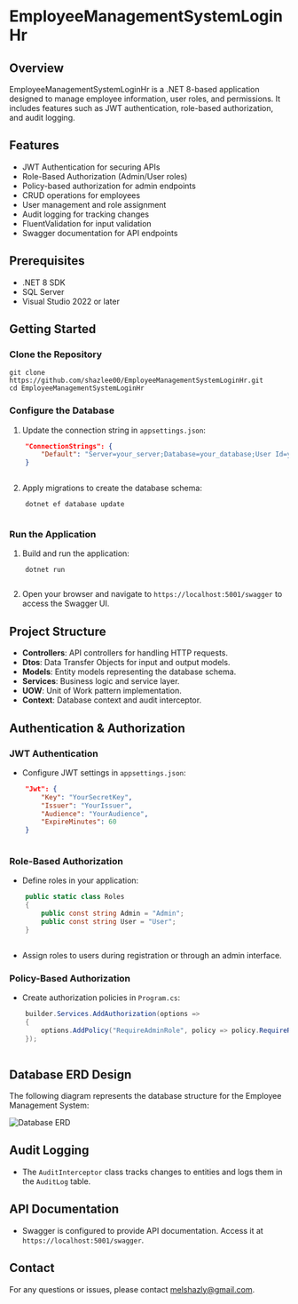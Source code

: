 # EmployeeManagementSystemLoginHr


## Overview
EmployeeManagementSystemLoginHr is a .NET 8-based application designed to manage employee information, user roles, and permissions. It includes features such as JWT authentication, role-based authorization, and audit logging.

## Features
- JWT Authentication for securing APIs
- Role-Based Authorization (Admin/User roles)
- Policy-based authorization for admin endpoints
- CRUD operations for employees
- User management and role assignment
- Audit logging for tracking changes
- FluentValidation for input validation
- Swagger documentation for API endpoints


## Prerequisites
- .NET 8 SDK
- SQL Server
- Visual Studio 2022 or later

## Getting Started

### Clone the Repository

```shell
git clone https://github.com/shazlee00/EmployeeManagementSystemLoginHr.git
cd EmployeeManagementSystemLoginHr

```

### Configure the Database
1. Update the connection string in `appsettings.json`:
    
```json
    "ConnectionStrings": {
        "Default": "Server=your_server;Database=your_database;User Id=your_user;Password=your_password;"
    }
    
```

2. Apply migrations to create the database schema:
    
```shell
    dotnet ef database update
    
```

### Run the Application
1. Build and run the application:
    
```shell
    dotnet run
    
```

2. Open your browser and navigate to `https://localhost:5001/swagger` to access the Swagger UI.

## Project Structure
- **Controllers**: API controllers for handling HTTP requests.
- **Dtos**: Data Transfer Objects for input and output models.
- **Models**: Entity models representing the database schema.
- **Services**: Business logic and service layer.
- **UOW**: Unit of Work pattern implementation.
- **Context**: Database context and audit interceptor.

## Authentication & Authorization
### JWT Authentication
- Configure JWT settings in `appsettings.json`:
    
```json
    "Jwt": {
        "Key": "YourSecretKey",
        "Issuer": "YourIssuer",
        "Audience": "YourAudience",
        "ExpireMinutes": 60
    }
    
```

### Role-Based Authorization
- Define roles in your application:
    
```csharp
    public static class Roles
    {
        public const string Admin = "Admin";
        public const string User = "User";
    }
    
```

- Assign roles to users during registration or through an admin interface.

### Policy-Based Authorization
- Create authorization policies in `Program.cs`:
    
```csharp
    builder.Services.AddAuthorization(options =>
    {
        options.AddPolicy("RequireAdminRole", policy => policy.RequireRole(Roles.Admin));
    });
    
```

## Database ERD Design

The following diagram represents the database structure for the Employee Management System:

![Database ERD](DataBaseDesign/database-erd.png)



## Audit Logging
- The `AuditInterceptor` class tracks changes to entities and logs them in the `AuditLog` table.

## API Documentation
- Swagger is configured to provide API documentation. Access it at `https://localhost:5001/swagger`.


## Contact
For any questions or issues, please contact melshazly@gmail.com.

